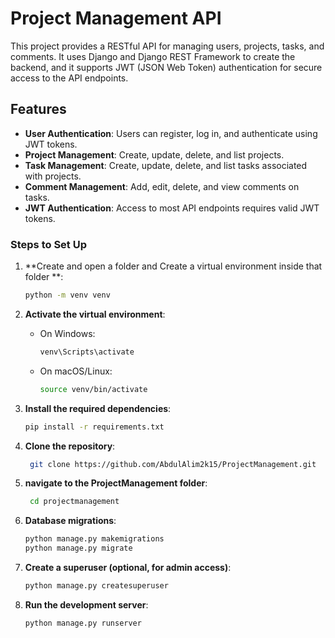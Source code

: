 # Project Management API

This project provides a RESTful API for managing users, projects, tasks, and comments. It uses Django and Django REST Framework to create the backend, and it supports JWT (JSON Web Token) authentication for secure access to the API endpoints.

## Features

- **User Authentication**: Users can register, log in, and authenticate using JWT tokens.
- **Project Management**: Create, update, delete, and list projects.
- **Task Management**: Create, update, delete, and list tasks associated with projects.
- **Comment Management**: Add, edit, delete, and view comments on tasks.
- **JWT Authentication**: Access to most API endpoints requires valid JWT tokens.





### Steps to Set Up

1. **Create and open a folder and  Create a virtual environment inside that folder **:
     ```bash
    python -m venv venv
    ```
2. **Activate the virtual environment**:
    - On Windows:
      ```bash
      venv\Scripts\activate
      ```
    - On macOS/Linux:
      ```bash
      source venv/bin/activate
      ```
3. **Install the required dependencies**:
    ```bash
    pip install -r requirements.txt
    ```
4. **Clone the repository**:
   ```bash
    git clone https://github.com/AbdulAlim2k15/ProjectManagement.git
    ```
5. **navigate to the ProjectManagement folder**:
   ```bash
    cd projectmanagement
    ```
6. **Database migrations**:
      ```bash
      python manage.py makemigrations
      python manage.py migrate
      ```

7. **Create a superuser (optional, for admin access)**:
    ```bash
    python manage.py createsuperuser
    ```

8. **Run the development server**:
    ```bash
    python manage.py runserver
    ```



